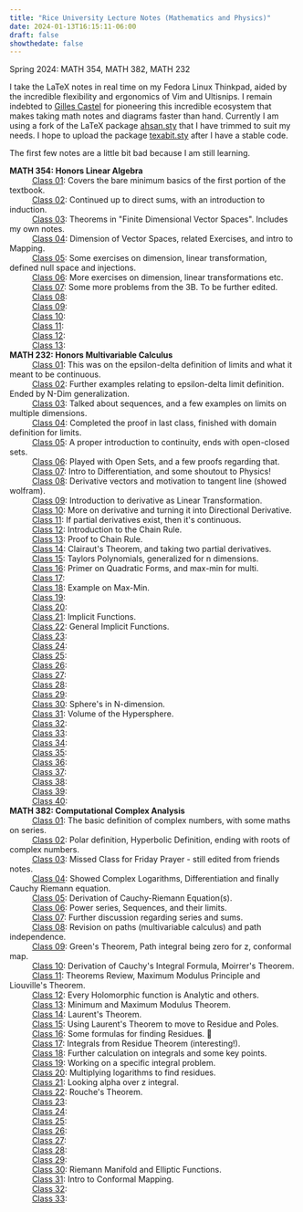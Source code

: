 ```yaml
---
title: "Rice University Lecture Notes (Mathematics and Physics)"
date: 2024-01-13T16:15:11-06:00
draft: false
showthedate: false
---
```

Spring 2024: MATH 354, MATH 382, MATH 232
<!--more-->

I take the LaTeX notes in real time on my Fedora Linux Thinkpad, aided by the incredible flexibility and ergonomics of Vim and Ultisnips. I remain indebted to [Gilles Castel](https://castel.dev) for pioneering this incredible ecosystem that makes taking math notes and diagrams faster than hand. Currently I am using a fork of the LaTeX package [ahsan.sty](https://github.com/AnglyPascal/sty) that I have trimmed to suit my needs. I hope to upload the package [texabit.sty](https://www.youtube.com/watch?v=dQw4w9WgXcQ) after I have a stable code.

The first few notes are a little bit bad because I am still learning.

**MATH 354: Honors Linear Algebra**
\
&nbsp;&nbsp;&nbsp;&nbsp;&nbsp;&nbsp;&nbsp;&nbsp;&nbsp;&nbsp;[Class 01](/math354/class01.pdf): Covers the bare minimum basics of the first portion of the textbook.\
&nbsp;&nbsp;&nbsp;&nbsp;&nbsp;&nbsp;&nbsp;&nbsp;&nbsp;&nbsp;[Class 02](/math354/class02.pdf): Continued up to direct sums, with an introduction to induction.\
&nbsp;&nbsp;&nbsp;&nbsp;&nbsp;&nbsp;&nbsp;&nbsp;&nbsp;&nbsp;[Class 03](/math354/class03.pdf): Theorems in "Finite Dimensional Vector Spaces". Includes my own notes. \
&nbsp;&nbsp;&nbsp;&nbsp;&nbsp;&nbsp;&nbsp;&nbsp;&nbsp;&nbsp;[Class 04](/math354/class04.pdf): Dimension of Vector Spaces, related Exercises, and intro to Mapping.\
&nbsp;&nbsp;&nbsp;&nbsp;&nbsp;&nbsp;&nbsp;&nbsp;&nbsp;&nbsp;[Class 05](/math354/class05.pdf): Some exercises on dimension, linear transformation, defined null space and injections. \
&nbsp;&nbsp;&nbsp;&nbsp;&nbsp;&nbsp;&nbsp;&nbsp;&nbsp;&nbsp;[Class 06](/math354/class06.pdf): More exercises on dimension, linear transformations etc.\
&nbsp;&nbsp;&nbsp;&nbsp;&nbsp;&nbsp;&nbsp;&nbsp;&nbsp;&nbsp;[Class 07](/math354/class07.pdf): Some more problems from the 3B. To be further edited.    
&nbsp;&nbsp;&nbsp;&nbsp;&nbsp;&nbsp;&nbsp;&nbsp;&nbsp;&nbsp;[Class 08](/math354/class08.pdf):    
&nbsp;&nbsp;&nbsp;&nbsp;&nbsp;&nbsp;&nbsp;&nbsp;&nbsp;&nbsp;[Class 09](/math354/class09.pdf):    
&nbsp;&nbsp;&nbsp;&nbsp;&nbsp;&nbsp;&nbsp;&nbsp;&nbsp;&nbsp;[Class 10](/math354/class10.pdf):    
&nbsp;&nbsp;&nbsp;&nbsp;&nbsp;&nbsp;&nbsp;&nbsp;&nbsp;&nbsp;[Class 11](/math354/class11.pdf):    
&nbsp;&nbsp;&nbsp;&nbsp;&nbsp;&nbsp;&nbsp;&nbsp;&nbsp;&nbsp;[Class 12](/math354/class12.pdf):    
&nbsp;&nbsp;&nbsp;&nbsp;&nbsp;&nbsp;&nbsp;&nbsp;&nbsp;&nbsp;[Class 13](/math354/class13.pdf):    
**MATH 232: Honors Multivariable Calculus**
\
&nbsp;&nbsp;&nbsp;&nbsp;&nbsp;&nbsp;&nbsp;&nbsp;&nbsp;&nbsp;[Class 01](/math232/class01.pdf): This was on the epsilon-delta definition of limits and what it meant to be continuous.\
&nbsp;&nbsp;&nbsp;&nbsp;&nbsp;&nbsp;&nbsp;&nbsp;&nbsp;&nbsp;[Class 02](/math232/class02.pdf): Further examples relating to epsilon-delta limit definition. Ended by N-Dim generalization.\
&nbsp;&nbsp;&nbsp;&nbsp;&nbsp;&nbsp;&nbsp;&nbsp;&nbsp;&nbsp;[Class 03](/math232/class03.pdf): Talked about sequences, and a few examples on limits on multiple dimensions.\
&nbsp;&nbsp;&nbsp;&nbsp;&nbsp;&nbsp;&nbsp;&nbsp;&nbsp;&nbsp;[Class 04](/math232/class04.pdf): Completed the proof in last class, finished with domain definition for limits.\
&nbsp;&nbsp;&nbsp;&nbsp;&nbsp;&nbsp;&nbsp;&nbsp;&nbsp;&nbsp;[Class 05](/math232/class05.pdf): A proper introduction to continuity, ends with open-closed sets.\
&nbsp;&nbsp;&nbsp;&nbsp;&nbsp;&nbsp;&nbsp;&nbsp;&nbsp;&nbsp;[Class 06](/math232/class06.pdf): Played with Open Sets, and a few proofs regarding that.\
&nbsp;&nbsp;&nbsp;&nbsp;&nbsp;&nbsp;&nbsp;&nbsp;&nbsp;&nbsp;[Class 07](/math232/class07.pdf): Intro to Differentiation, and some shoutout to Physics! \
&nbsp;&nbsp;&nbsp;&nbsp;&nbsp;&nbsp;&nbsp;&nbsp;&nbsp;&nbsp;[Class 08](/math232/class08.pdf): Derivative vectors and motivation to tangent line (showed wolfram). \
&nbsp;&nbsp;&nbsp;&nbsp;&nbsp;&nbsp;&nbsp;&nbsp;&nbsp;&nbsp;[Class 09](/math232/class09.pdf): Introduction to derivative as Linear Transformation. \
&nbsp;&nbsp;&nbsp;&nbsp;&nbsp;&nbsp;&nbsp;&nbsp;&nbsp;&nbsp;[Class 10](/math232/class10.pdf): More on derivative and turning it into Directional Derivative. \
&nbsp;&nbsp;&nbsp;&nbsp;&nbsp;&nbsp;&nbsp;&nbsp;&nbsp;&nbsp;[Class 11](/math232/class11.pdf): If partial derivatives exist, then it's continuous. \
&nbsp;&nbsp;&nbsp;&nbsp;&nbsp;&nbsp;&nbsp;&nbsp;&nbsp;&nbsp;[Class 12](/math232/class12.pdf): Introduction to the Chain Rule.  
&nbsp;&nbsp;&nbsp;&nbsp;&nbsp;&nbsp;&nbsp;&nbsp;&nbsp;&nbsp;[Class 13](/math232/class13.pdf): Proof to Chain Rule.   
&nbsp;&nbsp;&nbsp;&nbsp;&nbsp;&nbsp;&nbsp;&nbsp;&nbsp;&nbsp;[Class 14](/math232/class14.pdf): Clairaut's Theorem, and taking two partial derivatives.   
&nbsp;&nbsp;&nbsp;&nbsp;&nbsp;&nbsp;&nbsp;&nbsp;&nbsp;&nbsp;[Class 15](/math232/class15.pdf): Taylors Polynomials, generalized for n dimensions.     
&nbsp;&nbsp;&nbsp;&nbsp;&nbsp;&nbsp;&nbsp;&nbsp;&nbsp;&nbsp;[Class 16](/math232/class16.pdf): Primer on Quadratic Forms, and max-min for multi.      
&nbsp;&nbsp;&nbsp;&nbsp;&nbsp;&nbsp;&nbsp;&nbsp;&nbsp;&nbsp;[Class 17](/math232/class17.pdf):        
&nbsp;&nbsp;&nbsp;&nbsp;&nbsp;&nbsp;&nbsp;&nbsp;&nbsp;&nbsp;[Class 18](/math232/class18.pdf): Example on Max-Min.       
&nbsp;&nbsp;&nbsp;&nbsp;&nbsp;&nbsp;&nbsp;&nbsp;&nbsp;&nbsp;[Class 19](/math232/class19.pdf):        
&nbsp;&nbsp;&nbsp;&nbsp;&nbsp;&nbsp;&nbsp;&nbsp;&nbsp;&nbsp;[Class 20](/math232/class20.pdf):       
&nbsp;&nbsp;&nbsp;&nbsp;&nbsp;&nbsp;&nbsp;&nbsp;&nbsp;&nbsp;[Class 21](/math232/class21.pdf): Implicit Functions.       
&nbsp;&nbsp;&nbsp;&nbsp;&nbsp;&nbsp;&nbsp;&nbsp;&nbsp;&nbsp;[Class 22](/math232/class22.pdf): General Implicit Functions.       
&nbsp;&nbsp;&nbsp;&nbsp;&nbsp;&nbsp;&nbsp;&nbsp;&nbsp;&nbsp;[Class 23](/math232/class23.pdf):       
&nbsp;&nbsp;&nbsp;&nbsp;&nbsp;&nbsp;&nbsp;&nbsp;&nbsp;&nbsp;[Class 24](/math232/class24.pdf):       
&nbsp;&nbsp;&nbsp;&nbsp;&nbsp;&nbsp;&nbsp;&nbsp;&nbsp;&nbsp;[Class 25](/math232/class25.pdf):       
&nbsp;&nbsp;&nbsp;&nbsp;&nbsp;&nbsp;&nbsp;&nbsp;&nbsp;&nbsp;[Class 26](/math232/class26.pdf):       
&nbsp;&nbsp;&nbsp;&nbsp;&nbsp;&nbsp;&nbsp;&nbsp;&nbsp;&nbsp;[Class 27](/math232/class27.pdf):       
&nbsp;&nbsp;&nbsp;&nbsp;&nbsp;&nbsp;&nbsp;&nbsp;&nbsp;&nbsp;[Class 28](/math232/class28-figured.pdf):       
&nbsp;&nbsp;&nbsp;&nbsp;&nbsp;&nbsp;&nbsp;&nbsp;&nbsp;&nbsp;[Class 29](/math232/class29.pdf):       
&nbsp;&nbsp;&nbsp;&nbsp;&nbsp;&nbsp;&nbsp;&nbsp;&nbsp;&nbsp;[Class 30](/math232/class30.pdf): Sphere's in N-dimension.        
&nbsp;&nbsp;&nbsp;&nbsp;&nbsp;&nbsp;&nbsp;&nbsp;&nbsp;&nbsp;[Class 31](/math232/class31.pdf): Volume of the Hypersphere.        
&nbsp;&nbsp;&nbsp;&nbsp;&nbsp;&nbsp;&nbsp;&nbsp;&nbsp;&nbsp;[Class 32](/math232/class32.pdf):         
&nbsp;&nbsp;&nbsp;&nbsp;&nbsp;&nbsp;&nbsp;&nbsp;&nbsp;&nbsp;[Class 33](/math232/class33.pdf):         
&nbsp;&nbsp;&nbsp;&nbsp;&nbsp;&nbsp;&nbsp;&nbsp;&nbsp;&nbsp;[Class 34](/math232/class34.pdf):         
&nbsp;&nbsp;&nbsp;&nbsp;&nbsp;&nbsp;&nbsp;&nbsp;&nbsp;&nbsp;[Class 35](/math232/class35.pdf):         
&nbsp;&nbsp;&nbsp;&nbsp;&nbsp;&nbsp;&nbsp;&nbsp;&nbsp;&nbsp;[Class 36](/math232/class36.pdf):         
&nbsp;&nbsp;&nbsp;&nbsp;&nbsp;&nbsp;&nbsp;&nbsp;&nbsp;&nbsp;[Class 37](/math232/class37.pdf):         
&nbsp;&nbsp;&nbsp;&nbsp;&nbsp;&nbsp;&nbsp;&nbsp;&nbsp;&nbsp;[Class 38](/math232/class38.pdf):         
&nbsp;&nbsp;&nbsp;&nbsp;&nbsp;&nbsp;&nbsp;&nbsp;&nbsp;&nbsp;[Class 39](/math232/class39.pdf):         
&nbsp;&nbsp;&nbsp;&nbsp;&nbsp;&nbsp;&nbsp;&nbsp;&nbsp;&nbsp;[Class 40](/math232/class40.pdf):         
**MATH 382: Computational Complex Analysis**
\
&nbsp;&nbsp;&nbsp;&nbsp;&nbsp;&nbsp;&nbsp;&nbsp;&nbsp;&nbsp;[Class 01](/math382/class01.pdf): The basic definition of complex numbers, with some maths on series.\
&nbsp;&nbsp;&nbsp;&nbsp;&nbsp;&nbsp;&nbsp;&nbsp;&nbsp;&nbsp;[Class 02](/math382/class02.pdf): Polar definition, Hyperbolic Definition, ending with roots of complex numbers.\
&nbsp;&nbsp;&nbsp;&nbsp;&nbsp;&nbsp;&nbsp;&nbsp;&nbsp;&nbsp;[Class 03](/math382/class03.pdf): Missed Class for Friday Prayer - still edited from friends notes.\
&nbsp;&nbsp;&nbsp;&nbsp;&nbsp;&nbsp;&nbsp;&nbsp;&nbsp;&nbsp;[Class 04](/math382/class04.pdf): Showed Complex Logarithms, Differentiation and finally Cauchy Riemann equation.\
&nbsp;&nbsp;&nbsp;&nbsp;&nbsp;&nbsp;&nbsp;&nbsp;&nbsp;&nbsp;[Class 05](/math382/class05.pdf): Derivation of Cauchy-Riemann Equation(s). \
&nbsp;&nbsp;&nbsp;&nbsp;&nbsp;&nbsp;&nbsp;&nbsp;&nbsp;&nbsp;[Class 06](/math382/class06.pdf): Power series, Sequences, and their limits.\
&nbsp;&nbsp;&nbsp;&nbsp;&nbsp;&nbsp;&nbsp;&nbsp;&nbsp;&nbsp;[Class 07](/math382/class07.pdf): Further discussion regarding series and sums.\
&nbsp;&nbsp;&nbsp;&nbsp;&nbsp;&nbsp;&nbsp;&nbsp;&nbsp;&nbsp;[Class 08](/math382/class08.pdf): Revision on paths (multivariable calculus) and path independence.\
&nbsp;&nbsp;&nbsp;&nbsp;&nbsp;&nbsp;&nbsp;&nbsp;&nbsp;&nbsp;[Class 09](/math382/class09.pdf): Green's Theorem, Path integral being zero for z, conformal map.  \
&nbsp;&nbsp;&nbsp;&nbsp;&nbsp;&nbsp;&nbsp;&nbsp;&nbsp;&nbsp;[Class 10](/math382/class10.pdf): Derivation of Cauchy's Integral Formula, Moirrer's Theorem. \
&nbsp;&nbsp;&nbsp;&nbsp;&nbsp;&nbsp;&nbsp;&nbsp;&nbsp;&nbsp;[Class 11](/math382/class11.pdf): Theorems Review, Maximum Modulus Principle and Liouville's Theorem. \
&nbsp;&nbsp;&nbsp;&nbsp;&nbsp;&nbsp;&nbsp;&nbsp;&nbsp;&nbsp;[Class 12](/math382/class12.pdf): Every Holomorphic function is Analytic and others. \
&nbsp;&nbsp;&nbsp;&nbsp;&nbsp;&nbsp;&nbsp;&nbsp;&nbsp;&nbsp;[Class 13](/math382/class13.pdf): Minimum and Maximum Modulus Theorem.   
&nbsp;&nbsp;&nbsp;&nbsp;&nbsp;&nbsp;&nbsp;&nbsp;&nbsp;&nbsp;[Class 14](/math382/class14.pdf): Laurent's Theorem.   
&nbsp;&nbsp;&nbsp;&nbsp;&nbsp;&nbsp;&nbsp;&nbsp;&nbsp;&nbsp;[Class 15](/math382/class15.pdf): Using Laurent's Theorem to move to Residue and Poles.   
&nbsp;&nbsp;&nbsp;&nbsp;&nbsp;&nbsp;&nbsp;&nbsp;&nbsp;&nbsp;[Class 16](/math382/class16.pdf): Some formulas for finding Residues.     
&nbsp;&nbsp;&nbsp;&nbsp;&nbsp;&nbsp;&nbsp;&nbsp;&nbsp;&nbsp;[Class 17](/math382/class17.pdf): Integrals from Residue Theorem (interesting!).    
&nbsp;&nbsp;&nbsp;&nbsp;&nbsp;&nbsp;&nbsp;&nbsp;&nbsp;&nbsp;[Class 18](/math382/class18.pdf): Further calculation on integrals and some key points.     
&nbsp;&nbsp;&nbsp;&nbsp;&nbsp;&nbsp;&nbsp;&nbsp;&nbsp;&nbsp;[Class 19](/math382/class19.pdf): Working on a specific integral problem.      
&nbsp;&nbsp;&nbsp;&nbsp;&nbsp;&nbsp;&nbsp;&nbsp;&nbsp;&nbsp;[Class 20](/math382/class20.pdf): Multiplying logarithms to find residues.      
&nbsp;&nbsp;&nbsp;&nbsp;&nbsp;&nbsp;&nbsp;&nbsp;&nbsp;&nbsp;[Class 21](/math382/class21.pdf): Looking alpha over z integral.      
&nbsp;&nbsp;&nbsp;&nbsp;&nbsp;&nbsp;&nbsp;&nbsp;&nbsp;&nbsp;[Class 22](/math382/class22.pdf): Rouche's Theorem.      
&nbsp;&nbsp;&nbsp;&nbsp;&nbsp;&nbsp;&nbsp;&nbsp;&nbsp;&nbsp;[Class 23](/math382/class23.pdf):      
&nbsp;&nbsp;&nbsp;&nbsp;&nbsp;&nbsp;&nbsp;&nbsp;&nbsp;&nbsp;[Class 24](/math382/class24.pdf):      
&nbsp;&nbsp;&nbsp;&nbsp;&nbsp;&nbsp;&nbsp;&nbsp;&nbsp;&nbsp;[Class 25](/math382/class25.pdf):      
&nbsp;&nbsp;&nbsp;&nbsp;&nbsp;&nbsp;&nbsp;&nbsp;&nbsp;&nbsp;[Class 26](/math232/class26.pdf):      
&nbsp;&nbsp;&nbsp;&nbsp;&nbsp;&nbsp;&nbsp;&nbsp;&nbsp;&nbsp;[Class 27](/math382/class27.pdf):      
&nbsp;&nbsp;&nbsp;&nbsp;&nbsp;&nbsp;&nbsp;&nbsp;&nbsp;&nbsp;[Class 28](/math382/class28.pdf):      
&nbsp;&nbsp;&nbsp;&nbsp;&nbsp;&nbsp;&nbsp;&nbsp;&nbsp;&nbsp;[Class 29](/math382/class29.pdf):      
&nbsp;&nbsp;&nbsp;&nbsp;&nbsp;&nbsp;&nbsp;&nbsp;&nbsp;&nbsp;[Class 30](/math382/class30.pdf): Riemann Manifold and Elliptic Functions.      
&nbsp;&nbsp;&nbsp;&nbsp;&nbsp;&nbsp;&nbsp;&nbsp;&nbsp;&nbsp;[Class 31](/math382/class31.pdf): Intro to Conformal Mapping.      
&nbsp;&nbsp;&nbsp;&nbsp;&nbsp;&nbsp;&nbsp;&nbsp;&nbsp;&nbsp;[Class 32](/math382/class32.pdf):       
&nbsp;&nbsp;&nbsp;&nbsp;&nbsp;&nbsp;&nbsp;&nbsp;&nbsp;&nbsp;[Class 33](/math382/class33.pdf):       

